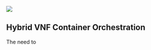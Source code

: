 ![](/images/hybrid-container-vnf/containerized-hybrid-vnf.png)
## Hybrid VNF Container Orchestration 

The need to